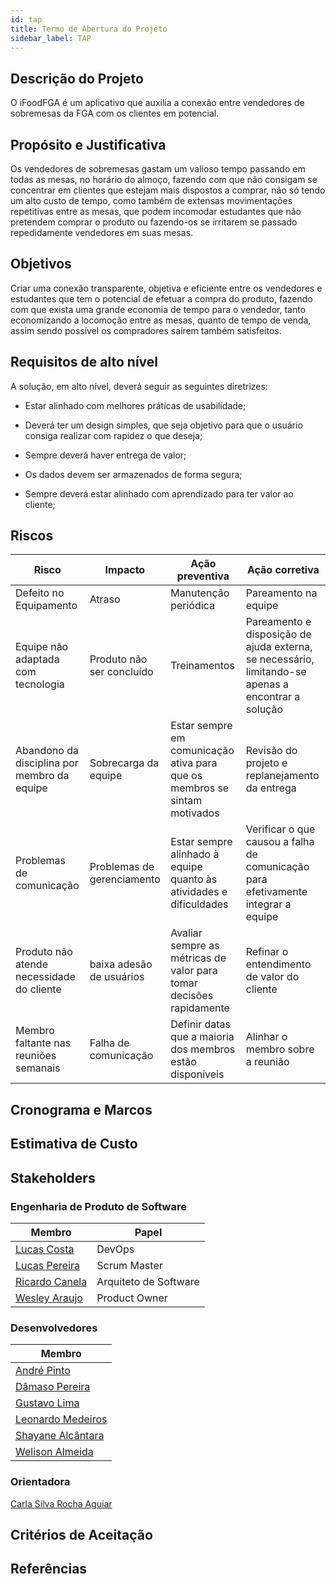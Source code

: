 ```yaml
---
id: tap
title: Termo de Abertura do Projeto
sidebar_label: TAP
---
```


## Descrição do Projeto

O iFoodFGA é um aplicativo que auxilia a conexão entre vendedores de sobremesas da FGA com os clientes em potencial.

## Propósito e Justificativa

Os vendedores de sobremesas gastam um valioso tempo passando em todas as mesas, no horário do almoço, fazendo com que não consigam se concentrar em clientes que estejam mais dispostos a comprar, não só tendo um alto custo de tempo, como também de extensas movimentações repetitivas entre as mesas, que podem incomodar estudantes que não pretendem comprar o produto ou fazendo-os se irritarem se passado repedidamente vendedores em suas mesas.

## Objetivos

Criar uma conexão transparente, objetiva e eficiente entre os vendedores e estudantes que tem o potencial de efetuar a compra do produto, fazendo com que exista uma grande economia de tempo para o vendedor, tanto economizando a locomoção entre as mesas, quanto de tempo de venda, assim sendo possível os compradores saírem também satisfeitos.

## Requisitos de alto nível

A solução, em alto nível, deverá seguir as seguintes diretrizes:

* Estar alinhado com melhores práticas de usabilidade;

* Deverá ter um design simples, que seja objetivo para que o usuário consiga realizar com rapidez o que deseja;

* Sempre deverá haver entrega de valor;

* Os dados devem ser armazenados de forma segura;

* Sempre deverá estar alinhado com aprendizado para ter valor ao cliente;

## Riscos

|   Risco	|   Impacto	|  Ação preventiva 	|   Ação corretiva  |
|----------	|----------	|----------------	|--------------	    |
|Defeito no Equipamento| Atraso | Manutenção periódica | Pareamento na equipe  |   	
|Equipe não adaptada com tecnologia| Produto não ser concluído | Treinamentos| Pareamento e disposição de ajuda externa, se necessário, limitando-se apenas a encontrar a solução |   	
|Abandono da disciplina por membro da equipe |  Sobrecarga da equipe  |   	        Estar sempre em comunicação ativa para que os membros se sintam motivados|   	Revisão do projeto e replanejamento da entrega|
|Problemas de comunicação|Problemas de gerenciamento|Estar sempre alinhado à equipe quanto às atividades e dificuldades|Verificar o que causou a falha de comunicação para efetivamente integrar a equipe|
|Produto não atende necessidade do cliente|baixa adesão de usuários|Avaliar sempre as métricas de valor para tomar decisões rapidamente|Refinar o entendimento de valor do cliente|
|Membro faltante nas reuniões semanais|Falha de comunicação|Definir datas que a maioria dos membros estão disponíveis|Alinhar o membro sobre a reunião|   	

## Cronograma e Marcos

## Estimativa de Custo

## Stakeholders

### Engenharia de Produto de Software
|Membro|Papel|
|----|----|
|[Lucas Costa](https://github.com/orgs/fga-eps-mds/people/lucasca73)|DevOps|
|[Lucas Pereira](https://github.com/orgs/fga-eps-mds/people/lugope)|Scrum Master|
|[Ricardo Canela](https://github.com/orgs/fga-eps-mds/people/ricardocanela)|Arquiteto de Software|
|[Wesley Araujo](https://github.com/orgs/fga-eps-mds/people/wparaujo)|Product Owner|

### Desenvolvedores

|Membro|
|----|
|[André Pinto](https://github.com/orgs/fga-eps-mds/people/andrelucax)|
|[Dâmaso Pereira](https://github.com/orgs/fga-eps-mds/people/juniopereirab)|
|[Gustavo Lima](https://github.com/orgs/fga-eps-mds/people/gustavolima00)|
|[Leonardo Medeiros](https://github.com/orgs/fga-eps-mds/people/leomedeiros1)|
|[Shayane Alcântara](https://github.com/orgs/fga-eps-mds/people/shayanealcantara)|
|[Welison Almeida](https://github.com/orgs/fga-eps-mds/people/WelisonR)|

### Orientadora
[Carla Silva Rocha Aguiar](https://github.com/RochaCarla)

## Critérios de Aceitação

## Referências

